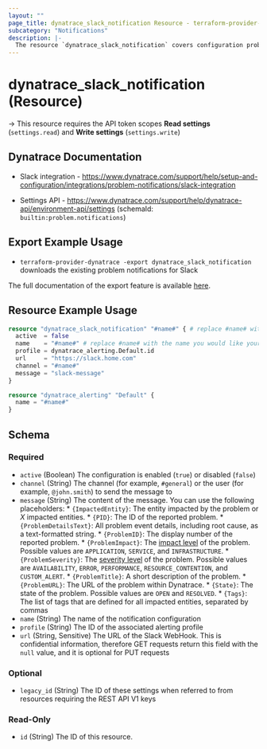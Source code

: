 ```yaml
---
layout: ""
page_title: dynatrace_slack_notification Resource - terraform-provider-dynatrace"
subcategory: "Notifications"
description: |-
  The resource `dynatrace_slack_notification` covers configuration problem notifications sent to Slack
---
```


# dynatrace_slack_notification (Resource)

-> This resource requires the API token scopes **Read settings** (`settings.read`) and **Write settings** (`settings.write`)

## Dynatrace Documentation

- Slack integration - https://www.dynatrace.com/support/help/setup-and-configuration/integrations/problem-notifications/slack-integration

- Settings API - https://www.dynatrace.com/support/help/dynatrace-api/environment-api/settings (schemaId: `builtin:problem.notifications`)

## Export Example Usage

- `terraform-provider-dynatrace -export dynatrace_slack_notification` downloads the existing problem notifications for Slack

The full documentation of the export feature is available [here](https://registry.terraform.io/providers/dynatrace-oss/dynatrace/latest/docs/guides/export-v2).

## Resource Example Usage

```terraform
resource "dynatrace_slack_notification" "#name#" { # replace #name# with the name you would like your resource be known within your Terraform Module
  active  = false
  name    = "#name#" # replace #name# with the name you would like your entry to be displayed within the Dynatrace Web UI
  profile = dynatrace_alerting.Default.id
  url     = "https://slack.home.com"
  channel = "#name#"
  message = "slack-message"
}

resource "dynatrace_alerting" "Default" {
  name = "#name#"
}
```

<!-- schema generated by tfplugindocs -->
## Schema

### Required

- `active` (Boolean) The configuration is enabled (`true`) or disabled (`false`)
- `channel` (String) The channel (for example, `#general`) or the user (for example, `@john.smith`) to send the message to
- `message` (String) The content of the message.  You can use the following placeholders:  * `{ImpactedEntity}`: The entity impacted by the problem or *X* impacted entities.  * `{PID}`: The ID of the reported problem.  * `{ProblemDetailsText}`: All problem event details, including root cause, as a text-formatted string.  * `{ProblemID}`: The display number of the reported problem.  * `{ProblemImpact}`: The [impact level](https://www.dynatrace.com/support/help/shortlink/impact-analysis) of the problem. Possible values are `APPLICATION`, `SERVICE`, and `INFRASTRUCTURE`.  * `{ProblemSeverity}`: The [severity level](https://www.dynatrace.com/support/help/shortlink/event-types) of the problem. Possible values are `AVAILABILITY`, `ERROR`, `PERFORMANCE`, `RESOURCE_CONTENTION`, and `CUSTOM_ALERT`.  * `{ProblemTitle}`: A short description of the problem.  * `{ProblemURL}`: The URL of the problem within Dynatrace.  * `{State}`: The state of the problem. Possible values are `OPEN` and `RESOLVED`.  * `{Tags}`: The list of tags that are defined for all impacted entities, separated by commas
- `name` (String) The name of the notification configuration
- `profile` (String) The ID of the associated alerting profile
- `url` (String, Sensitive) The URL of the Slack WebHook. This is confidential information, therefore GET requests return this field with the `null` value, and it is optional for PUT requests

### Optional

- `legacy_id` (String) The ID of these settings when referred to from resources requiring the REST API V1 keys

### Read-Only

- `id` (String) The ID of this resource.
 